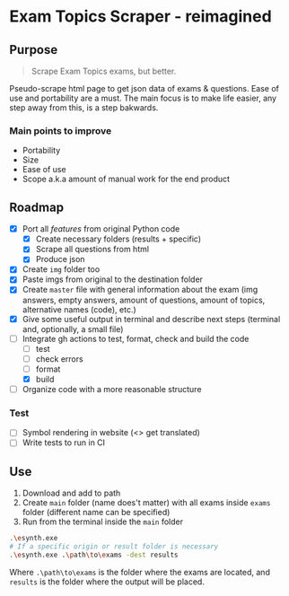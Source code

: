 # Exam Topics Scraper - reimagined

## Purpose

> Scrape Exam Topics exams, but better.

Pseudo-scrape html page to get json data of exams & questions.
Ease of use and portability are a must. The main focus is to make life easier,
any step away from this, is a step bakwards.

### Main points to improve

- Portability
- Size
- Ease of use
- Scope a.k.a amount of manual work for the end product

## Roadmap

- [x] Port all *features* from original Python code
  - [x] Create necessary folders (results + specific)
  - [x] Scrape all questions from html
  - [x] Produce json
- [x] Create `img` folder too
- [x] Paste imgs from original to the destination folder
- [x] Create `master` file with general information about the exam (img answers,
empty answers, amount of questions, amount of topics, alternative names (code), etc.)
- [x] Give some useful output in terminal and describe next steps (terminal and,
optionally, a small file)
- [ ] Integrate gh actions to test, format, check and build the code
  - [ ] test
  - [ ] check errors
  - [ ] format
  - [x] build
- [ ] Organize code with a more reasonable structure

### Test

- [ ] Symbol rendering in website (<> get translated)
- [ ] Write tests to run in CI

## Use

1. Download and add to path
2. Create `main` folder (name does't matter) with all exams inside `exams` folder
(different name can be specified)
3. Run from the terminal inside the `main` folder

```sh
.\esynth.exe
# If a specific origin or result folder is necessary
.\esynth.exe .\path\to\exams -dest results
```

Where `.\path\to\exams` is the folder where the exams are located, and `results`
is the folder where the output will be placed.
